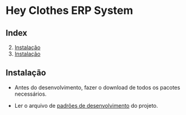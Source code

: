 # Hey Clothes ERP System

## Index
2. [Instalação](#Instalacao)
1. [Instalação](#Instalacao)

## Instalação
- Antes do desenvolvimento, fazer o download de todos os pacotes necessários.

- Ler o arquivo de [padrões de desenvolvimento](./padroes.md) do projeto.
